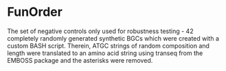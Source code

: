 FunOrder
=========

The set of negative controls only used for robustness testing - 42 completely randomly generated synthetic BGCs which were created with a custom BASH script. Therein, ATGC strings of random composition and length were translated to an amino acid string using transeq from the EMBOSS package and the asterisks were removed.
